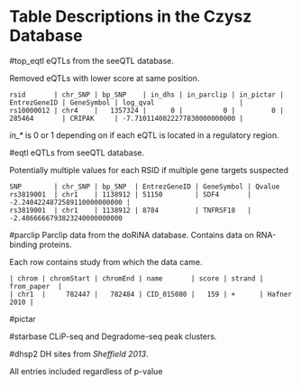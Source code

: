Table Descriptions in the Czysz Database
==============

#top_eqtl
eQTLs from the seeQTL database.

Removed eQTLs with lower score at same position.

    rsid       | chr_SNP | bp_SNP    | in_dhs | in_parclip | in_pictar | EntrezGeneID | GeneSymbol | log_qval                     |
    rs10000012 | chr4    |   1357324 |      0 |          0 |         0 | 285464       | CRIPAK     | -7.7101140022277830000000000 |

*in_\** is 0 or 1 depending on if each eQTL is located in a regulatory region.

#eqtl
eQTLs from seeQTL database.

Potentially multiple values for each RSID if multiple gene targets suspected

    SNP        | chr_SNP | bp_SNP  | EntrezGeneID | GeneSymbol | Qvalue   
    rs3819001  | chr1    | 1138912 | 51150        | SDF4       | -2.2404224872589110000000000 |
    rs3819001  | chr1    | 1138912 | 8784         | TNFRSF18   | -2.4866666793823240000000000

#parclip
Parclip data from the doRiNA database. Contains data on RNA-binding proteins.

Each row contains study from which the data came.

    | chrom | chromStart | chromEnd | name       | score | strand | from_paper  |
    | chr1  |     782447 |   782484 | CID_015080 |   159 | +      | Hafner 2010 |

#pictar

#starbase
CLiP-seq and Degradome-seq peak clusters.

#dhsp2
DH sites from *Sheffield 2013*.

All entries included regardless of p-value 

